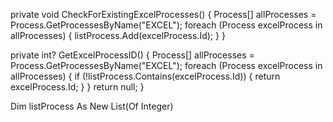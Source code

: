 private void CheckForExistingExcelProcesses()
{
    Process[] allProcesses = Process.GetProcessesByName("EXCEL");
    foreach (Process excelProcess in allProcesses)
    {
        listProcess.Add(excelProcess.Id);
    }
}

private int? GetExcelProcessID()
{
    Process[] allProcesses = Process.GetProcessesByName("EXCEL");
    foreach (Process excelProcess in allProcesses)
    {
        if (!listProcess.Contains(excelProcess.Id))
        {
            return excelProcess.Id;
        }
    }
    return null;
}

 Dim listProcess As New List(Of Integer)
